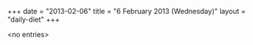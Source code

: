 +++
date = "2013-02-06"
title = "6 February 2013 (Wednesday)"
layout = "daily-diet"
+++


\<no entries\>
